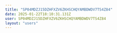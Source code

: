 ```yaml
---
title: "SP04MDZJ15DZHFXZV6ZKHSCHQYAMBDWDV7TS4Z84"
date: 2025-01-22T18:10:31.131Z
user: SP04MDZJ15DZHFXZV6ZKHSCHQYAMBDWDV7TS4Z84
layout: "users"
---
```

    